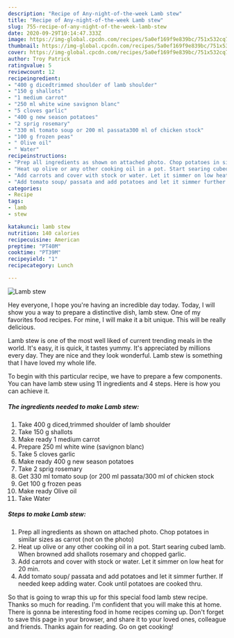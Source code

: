 ```yaml
---
description: "Recipe of Any-night-of-the-week Lamb stew"
title: "Recipe of Any-night-of-the-week Lamb stew"
slug: 755-recipe-of-any-night-of-the-week-lamb-stew
date: 2020-09-29T10:14:47.333Z
image: https://img-global.cpcdn.com/recipes/5a0ef169f9e839bc/751x532cq70/lamb-stew-recipe-main-photo.jpg
thumbnail: https://img-global.cpcdn.com/recipes/5a0ef169f9e839bc/751x532cq70/lamb-stew-recipe-main-photo.jpg
cover: https://img-global.cpcdn.com/recipes/5a0ef169f9e839bc/751x532cq70/lamb-stew-recipe-main-photo.jpg
author: Troy Patrick
ratingvalue: 5
reviewcount: 12
recipeingredient:
- "400 g dicedtrimmed shoulder of lamb shoulder"
- "150 g shallots"
- "1 medium carrot"
- "250 ml white wine savignon blanc"
- "5 cloves garlic"
- "400 g new season potatoes"
- "2 sprig rosemary"
- "330 ml tomato soup or 200 ml passata300 ml of chicken stock"
- "100 g frozen peas"
- " Olive oil"
- " Water"
recipeinstructions:
- "Prep all ingredients as shown on attached photo. Chop potatoes in similar sizes as carrot (not on the photo)"
- "Heat up olive or any other cooking oil in a pot. Start searing cubed lamb. When browned add shallots rosemary and chopped garlic."
- "Add carrots and cover with stock or water. Let it simmer on low heat for 20 min."
- "Add tomato soup/ passata and add potatoes and let it simmer further. If needed keep adding water. Cook until potatoes are cooked thru."
categories:
- Recipe
tags:
- lamb
- stew

katakunci: lamb stew 
nutrition: 140 calories
recipecuisine: American
preptime: "PT40M"
cooktime: "PT39M"
recipeyield: "1"
recipecategory: Lunch

---
```



![Lamb stew](https://img-global.cpcdn.com/recipes/5a0ef169f9e839bc/751x532cq70/lamb-stew-recipe-main-photo.jpg)

Hey everyone, I hope you're having an incredible day today. Today, I will show you a way to prepare a distinctive dish, lamb stew. One of my favorites food recipes. For mine, I will make it a bit unique. This will be really delicious.



Lamb stew is one of the most well liked of current trending meals in the world. It's easy, it is quick, it tastes yummy. It's appreciated by millions every day. They are nice and they look wonderful. Lamb stew is something that I have loved my whole life.


To begin with this particular recipe, we have to prepare a few components. You can have lamb stew using 11 ingredients and 4 steps. Here is how you can achieve it.

<!--inarticleads1-->

##### The ingredients needed to make Lamb stew:

1. Take 400 g diced,trimmed shoulder of lamb shoulder
1. Take 150 g shallots
1. Make ready 1 medium carrot
1. Prepare 250 ml white wine (savignon blanc)
1. Take 5 cloves garlic
1. Make ready 400 g new season potatoes
1. Take 2 sprig rosemary
1. Get 330 ml tomato soup (or 200 ml passata/300 ml of chicken stock
1. Get 100 g frozen peas
1. Make ready  Olive oil
1. Take  Water




<!--inarticleads2-->

##### Steps to make Lamb stew:

1. Prep all ingredients as shown on attached photo. Chop potatoes in similar sizes as carrot (not on the photo)
1. Heat up olive or any other cooking oil in a pot. Start searing cubed lamb. When browned add shallots rosemary and chopped garlic.
1. Add carrots and cover with stock or water. Let it simmer on low heat for 20 min.
1. Add tomato soup/ passata and add potatoes and let it simmer further. If needed keep adding water. Cook until potatoes are cooked thru.




So that is going to wrap this up for this special food lamb stew recipe. Thanks so much for reading. I'm confident that you will make this at home. There is gonna be interesting food in home recipes coming up. Don't forget to save this page in your browser, and share it to your loved ones, colleague and friends. Thanks again for reading. Go on get cooking!
